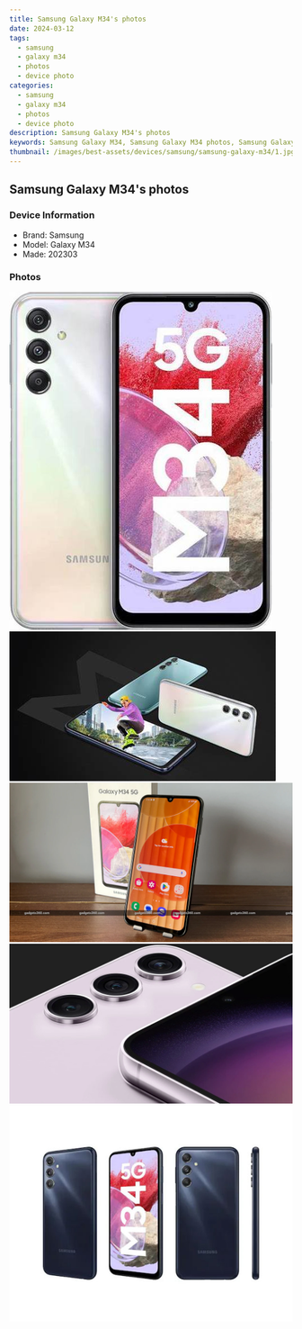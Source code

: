 ```yaml
---
title: Samsung Galaxy M34's photos
date: 2024-03-12
tags: 
  - samsung
  - galaxy m34
  - photos
  - device photo
categories: 
  - samsung
  - galaxy m34
  - photos
  - device photo
description: Samsung Galaxy M34's photos
keywords: Samsung Galaxy M34, Samsung Galaxy M34 photos, Samsung Galaxy M34 device photo
thumbnail: /images/best-assets/devices/samsung/samsung-galaxy-m34/1.jpg
---
```


## Samsung Galaxy M34's photos

### Device Information

- Brand: Samsung
- Model: Galaxy M34
- Made: 202303

### Photos

![/images/best-assets/devices/samsung/samsung-galaxy-m34/1.jpg](/images/best-assets/devices/samsung/samsung-galaxy-m34/1.jpg)
![/images/best-assets/devices/samsung/samsung-galaxy-m34/2.jpg](/images/best-assets/devices/samsung/samsung-galaxy-m34/2.jpg)
![/images/best-assets/devices/samsung/samsung-galaxy-m34/3.jpg](/images/best-assets/devices/samsung/samsung-galaxy-m34/3.jpg)
![/images/best-assets/devices/samsung/samsung-galaxy-m34/4.jpg](/images/best-assets/devices/samsung/samsung-galaxy-m34/4.jpg)
![/images/best-assets/devices/samsung/samsung-galaxy-m34/5.jpg](/images/best-assets/devices/samsung/samsung-galaxy-m34/5.jpg)
